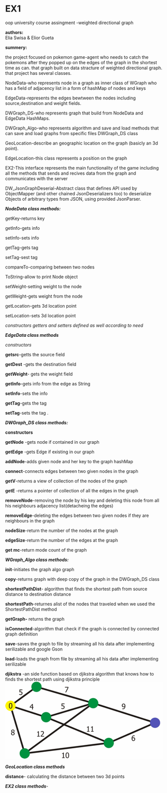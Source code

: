 
# EX1
oop university course assingment -weighted directional graph

**authors:**  
Elia Swisa & Elior Gueta

**summery:**

the project focused on pokemon game-agent who needs to catch the pokemons after they popped up on the edges of the graph in the shortest time as can. 
that graph built on data stracture of weighted directional graph. that project has several classes.


NodeData-who represents node in a graph as inner class of WGraph who has a field of adjacency list in a form of hashMap of nodes and keys 

EdgeData-represents the edges bewtween the nodes including source,destination and weight fields.

DWGraph_DS-who represents graph that build from NodeData and EdgeData HashMaps.

DWGraph_Algo-who represents algorithm and save and load methods that can save and load graphs from specific files DWGraph_DS class

GeoLocation-describe an geographic location on the graph (basicly an 3d point).

EdgeLocation-this class represents a position on the graph

EX2-This interface represents the main functionality of the game including all the methods that sends and recives data from the graph and communicates with the server

DW_JsonGraphDeserial-Abstract class that defines API used by ObjectMapper (and other chained JsonDeserializers too) to deserialize Objects of arbitrary types from JSON, using provided JsonParser.


***NodeData class methods:***

getKey-returns key

getInfo-gets info

setInfo-sets info

getTag-gets tag

setTag-sest tag

compareTo-comparing between two nodes

ToString-allow to print Node object

setWeight-setting weight  to the node

getWeight-gets weight from the node

getLocation-gets 3d location point

setLocation-sets 3d location point

*constructors getters and setters defined as well according to need*

***EdgeData class methods***

*constructors*

**getsrc**-getts the source  field

**getDest** -gets the destination field

**getWeight**- gets the weight field

**getInfo**-gets info from the edge as String

**setInfo**-sets the info

**getTag**-gets the tag

**setTag**-sets the tag
.


***DWGraph_DS class methods:***

**constructors**

**getNode** -gets node if contained in our graph

**getEdge** -gets Edge if existing in our graph


**addNode**-adds given node and her key to the graph hashMap 

**connect**-connects edges between two given nodes in the graph

**getV**-returns a view of collection of the nodes of the graph

**getE** -returns a pointer of collection of all the edges in the graph

**removeNode**-removing the node by his key and deleting this node from all  his neighbours adjacency list(detacheing the edges)

**removeEdge**-deleting the edges between two given nodes if they are neighbours in the graph

**nodeSize**-return the number of the nodes at the graph

**edgeSize**-return the number of the edges at the graph

**get mc**-return mode count of the graph
 

***WGraph_Algo class methods:***

       

**init**-initiates the graph algo graph

**copy**-returns graph with deep copy of the graph in the DWGraph_DS class

**shortestPathDist**- algorithm that finds the shortest path from source distance to destination distance

**shortestPath**-returnes alist of the nodes that traveled when we used the ShortestPathDist method

**getGraph-** returns the graph 

**isConnected**-algorithm that check if the graph is connected by connected graph definition

**save**-saves the graph to file by streaming all his data after implementing serilizable and google Gson

**load**-loads the graph from file by streaming all his data after implementing serilizable

**djikstra** -an side function based on djikstra algorithm that knows how to finds the shortest path using djikstra principle
![](https://github.com/eliaswisa/Ex_2/blob/master/wiki_images/2bP4pJr4wVimqCWjYimXJe2cnCgnGNrSY8SknnG67Xj.gif)

***GeoLocation class methods*** 

**distance**- calculating the distance between two 3d points 

***EX2 class methods***-

